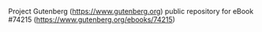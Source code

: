 Project Gutenberg (https://www.gutenberg.org) public repository for
eBook #74215 (https://www.gutenberg.org/ebooks/74215)
